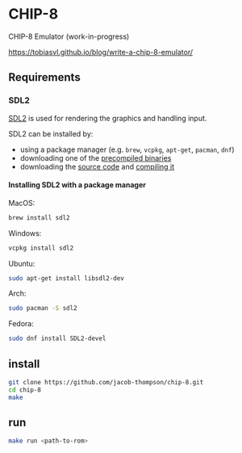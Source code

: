 # CHIP-8

CHIP-8 Emulator (work-in-progress)

https://tobiasvl.github.io/blog/write-a-chip-8-emulator/

## Requirements

### SDL2

[SDL2](https://www.libsdl.org/) is used for rendering the graphics and handling input.

SDL2 can be installed by:
- using a package manager (e.g. `brew`, `vcpkg`, `apt-get`, `pacman`, `dnf`)
- downloading one of the [precompiled binaries](https://github.com/libsdl-org/SDL/releases/latest)
- downloading the [source code](https://github.com/libsdl-org/SDL) and [compiling it](https://wiki.libsdl.org/Installation)

#### Installing SDL2 with a package manager

MacOS:
```bash
brew install sdl2
```

Windows:
```bash
vcpkg install sdl2
```

Ubuntu:
```bash
sudo apt-get install libsdl2-dev
```

Arch:
```bash
sudo pacman -S sdl2
```

Fedora:
```bash
sudo dnf install SDL2-devel
```

## install

```bash
git clone https://github.com/jacob-thompson/chip-8.git
cd chip-8
make
```

## run

```bash
make run <path-to-rom>
```
